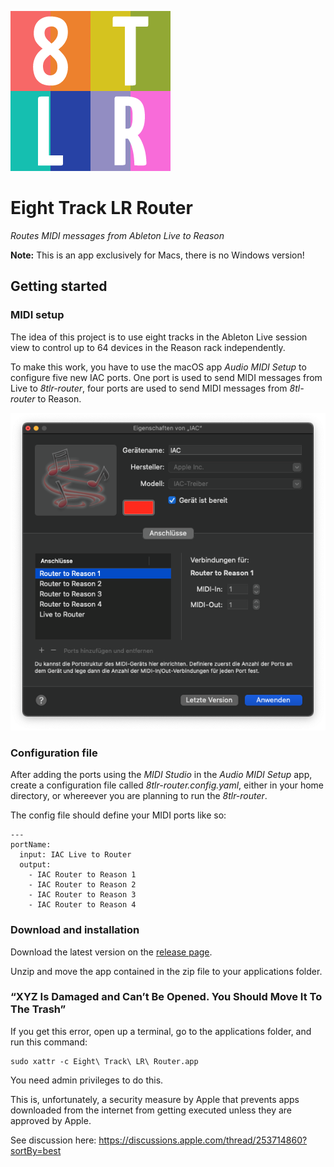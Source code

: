 ![Eight Track LR Logo](./src/images/8tlr-logo.png)

# Eight Track LR Router

_Routes MIDI messages from Ableton Live to Reason_

**Note:** This is an app exclusively for Macs, there is no Windows version!

## Getting started

### MIDI setup

The idea of this project is to use eight tracks in the Ableton Live session view to control up to 64 devices in the
Reason rack independently.

To make this work, you have to use the macOS app _Audio MIDI Setup_ to configure five new IAC ports. One port is used to
send MIDI messages from Live to _8tlr-router_, four ports are used to send MIDI messages from _8tl-router_ to Reason.

![Screenshot: MIDI Studio with MIDI ports set up](docs/midi-studio.png)

### Configuration file

After adding the ports using the _MIDI Studio_ in the _Audio MIDI Setup_ app, create a configuration file called
_8tlr-router.config.yaml_, either in your home directory, or whereever you are planning to run the _8tlr-router_.

The config file should define your MIDI ports like so:

```
---
portName:
  input: IAC Live to Router
  output:
    - IAC Router to Reason 1
    - IAC Router to Reason 2
    - IAC Router to Reason 3
    - IAC Router to Reason 4
```

### Download and installation

Download the latest version on the [release page](https://github.com/zapperment/8tlr-router-desktop/releases/).

Unzip and move the app contained in the zip file to your applications folder.

### “XYZ Is Damaged and Can’t Be Opened. You Should Move It To The Trash”

If you get this error, open up a terminal, go to the applications folder, and run this command:

```
sudo xattr -c Eight\ Track\ LR\ Router.app
```

You need admin privileges to do this.

This is, unfortunately, a security measure by Apple that prevents apps downloaded from the internet from getting
executed unless they are approved by Apple.

See discussion here: https://discussions.apple.com/thread/253714860?sortBy=best
